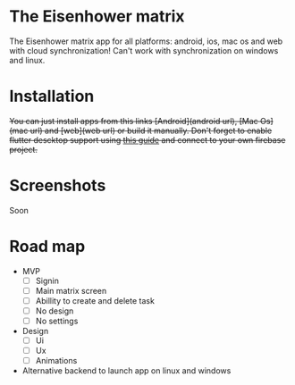 # The Eisenhower matrix

The Eisenhower matrix app for all platforms: android, ios, mac os and web with cloud synchronization! Can't work with synchronization on windows and linux.

# Installation
~~You can just install apps from this links [Android](android url), [Mac Os](mac url) and [web](web url) or build it manually. Don't forget to enable flutter descktop support using [this guide](https://flutter.dev/desktop) and connect to your own firebase project.~~

# Screenshots
Soon

# Road map
- MVP
  - [ ] Signin
  - [ ] Main matrix screen
  - [ ] Abillity to create and delete task
  - [ ] No design
  - [ ] No settings

- Design
  - [ ] Ui
  - [ ] Ux
  - [ ] Animations

- Alternative backend to launch app on linux and windows
